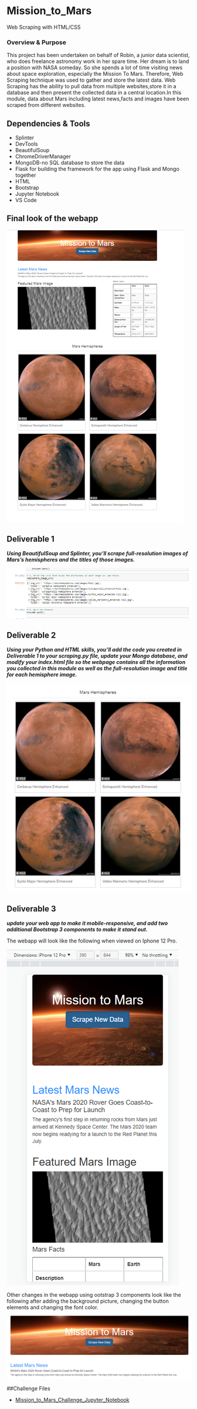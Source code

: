 # Mission_to_Mars
Web Scraping with HTML/CSS

### Overview & Purpose

This project has been undertaken on behalf of Robin, a junior data scientist, who does freelance astronomy work in her spare time. Her dream is to land a position with NASA someday. So she spends a lot of time visiting news about space exploration, especially the Mission To Mars. Therefore, Web Scraping technique was used to gather and store the latest data. Web Scraping has the ability to pull data from multiple websites,store it in a database and then present the collected data in a central location.In this module, data about Mars including latest news,facts and images have been scraped from different websites.

## Dependencies & Tools
- Splinter
- DevTools
- BeautifulSoup
- ChromeDriverManager
- MongoDB-no SQL database to store the data
- Flask for building the framework for the app using Flask and Mongo together
- HTML
- Bootstrap
- Jupyter Notebook
- VS Code

## Final look of the webapp

![](images/webpage_view.png)

## Deliverable 1

***Using BeautifulSoup and Splinter, you’ll scrape full-resolution images of Mars’s hemispheres and the titles of those images.***

![](images/delv_1_image.png)

## Deliverable 2

***Using your Python and HTML skills, you’ll add the code you created in Deliverable 1 to your scraping.py file, update your Mongo database, and modify your index.html file so the webpage contains all the information you collected in this module as well as the full-resolution image and title for each hemisphere image.***

![](images/delv_2.png)

## Deliverable 3

***update your web app to make it mobile-responsive, and add two additional Bootstrap 3 components to make it stand out.***

The webapp will look like the following when viewed on Iphone 12 Pro.

![](images/webpage_mobile_view.png)

Other changes in the webapp using ootstrap 3 components look like the following after adding the background picture, changing the button elements and changing the font color.

![](images/dev_3_changes.png)

##Challenge Files
- [Mission_to_Mars_Challenge_Jupyter_Notebook](https://github.com/Sukanya807/Mission_to_Mars/blob/main/Mission_to_Mars_Challenge.ipynb)
